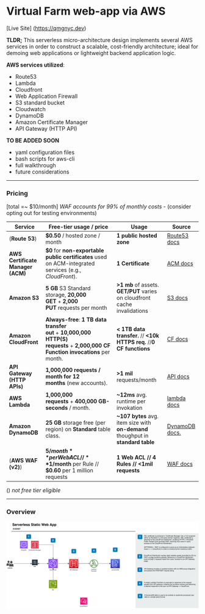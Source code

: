 # Virtual Farm web-app via AWS
[Live Site] (https://qmgnyc.dev)

**TLDR;**
This serverless micro-architecture design implements several AWS services in order to construct a scalable, cost-friendly architecture; ideal for demoing web applications or lightweight backend application logic.

**AWS services utilized**:
- Route53
- Lambda
- Cloudfront
- Web Application Firewall 
- S3 standard bucket
- Cloudwatch
- DynamoDB
- Amazon Certificate Manager
- API Gateway (HTTP API)

**TO BE ADDED SOON**
- yaml configuration files
- bash scripts for aws-cli
- full walkthrough
- future considerations

---
### Pricing 
[total =~ $10/month]
*WAF accounts for 99% of monthly costs* - (consider opting out for testing environments)

| Service                           | Free-tier usage / price                                                                                                          | Usage                                                                            | Source                                                                                                                                       |
| --------------------------------- | -------------------------------------------------------------------------------------------------------------------------------- | -------------------------------------------------------------------------------- | -------------------------------------------------------------------------------------------------------------------------------------------- |
| (**Route 53**)                    | **$0.50** / hosted zone / month                                                                                                  | **1 public hosted zone**                                                         | [Route53 docs](https://aws.amazon.com/route53/pricing/)                                                                                      |
| **AWS Certificate Manager (ACM)** | **$0** for **non-exportable public certificates** used on ACM-integrated services (e.g., *CloudFront*).                          | **1 Certificate**                                                                | [ACM docs](https://www.amazonaws.cn/en/certificate-manager/pricing/)                                                                         |
| **Amazon S3**                     | **5 GB** S3 Standard storage, **20,000 GET** + **2,000 PUT** requests per month                                                  | **>1 mb** of assets. **GET/PUT** varies on cloudfront cache invalidations        | [S3 docs](https://aws.amazon.com/s3/pricing/)                                                                                                |
| **Amazon CloudFront**             | **Always-free**: **1 TB data transfer out** + **10,000,000 HTTP(S) requests** + **2,000,000 CF Function invocations** per month. | **< 1TB data transfer.** // **<10k HTTPS req.** //**0 CF functions**             | [CF docs](https://aws.amazon.com/cloudfront/pricing/)                                                                                        |
| **API Gateway (HTTP APIs)**       | **1,000,000 requests / month for 12 months** (new accounts).                                                                     | **>1 mil** requests/month                                                        | [API docs](https://aws.amazon.com/api-gateway/pricing/)                                                                                      |
| **AWS Lambda**                    | **1,000,000 requests** + **400,000 GB-seconds** / month.                                                                         | **~12ms** avg. runtime per invokation                                            | [lambda docs](https://aws.amazon.com/lambda/pricing/)                                                                                        |
| **Amazon DynamoDB**               | **25 GB** storage free (per region) on **Standard** table class.                                                                 | **~107 bytes** avg. item size with **on-demand** thoughput in **standard table** | [DynamoDB docs.](https://aws.amazon.com/dynamodb/pricing/on-demand/?utm_source=chatgpt.com "Amazon DynamoDB pricing for on-demand capacity") |
| (**AWS WAF (v2)**)                | **$5/month** per Web ACL // **$1/month** per Rule // **$0.60** per 1 million requests                                            | **1 Web ACL // 4 Rules // <1mil requests**                                       | [WAF docs](https://aws.amazon.com/waf/pricing/)                                                                                              |
() *not free tier eligible*

---
### Overview
![architecture overview](AWS-serverless-static-webapp.svg)




